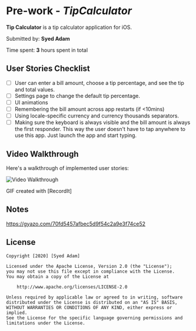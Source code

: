 # Pre-work - *TipCalculator*

**Tip Calculator** is a tip calculator application for iOS.

Submitted by: **Syed Adam**

Time spent: **3** hours spent in total

## User Stories Checklist

* [ ] User can enter a bill amount, choose a tip percentage, and see the tip and total values.
* [ ] Settings page to change the default tip percentage.
* [ ] UI animations
* [ ] Remembering the bill amount across app restarts (if <10mins)
* [ ] Using locale-specific currency and currency thousands separators.
* [ ] Making sure the keyboard is always visible and the bill amount is always the first responder. This way the user doesn't have to tap anywhere to use this app. Just launch the app and start typing.

## Video Walkthrough 

Here's a walkthrough of implemented user stories:

<img src='http://g.recordit.co/FqgWneoUEk.gif' title='Walkthrough' width='' alt='Video Walkthrough' />

GIF created with [RecordIt]

## Notes

https://gyazo.com/70fd5457afbec5d9f54c2a9e3f74ce52

## License

    Copyright [2020] [Syed Adam]

    Licensed under the Apache License, Version 2.0 (the "License");
    you may not use this file except in compliance with the License.
    You may obtain a copy of the License at

        http://www.apache.org/licenses/LICENSE-2.0

    Unless required by applicable law or agreed to in writing, software
    distributed under the License is distributed on an "AS IS" BASIS,
    WITHOUT WARRANTIES OR CONDITIONS OF ANY KIND, either express or implied.
    See the License for the specific language governing permissions and
    limitations under the License.
